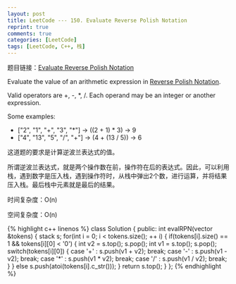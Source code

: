 ```yaml
---
layout: post
title: LeetCode --- 150. Evaluate Reverse Polish Notation
reprint: true
comments: true
categories: [LeetCode]
tags: [LeetCode, C++, 栈]
---
```



题目链接：[Evaluate Reverse Polish Notation](https://oj.leetcode.com/problems/evaluate-reverse-polish-notation/ ) 

Evaluate the value of an arithmetic expression in [Reverse Polish Notation](http://en.wikipedia.org/wiki/Reverse_Polish_notation ). 

Valid operators are +, -, *, /. Each operand may be an integer or another expression. 

Some examples: 

* ["2", "1", "+", "3", "*"] -> ((2 + 1) * 3) -> 9 
* ["4", "13", "5", "/", "+"] -> (4 + (13 / 5)) -> 6 

这道题的要求是计算逆波兰表达式的值。

所谓逆波兰表达式，就是两个操作数在前，操作符在后的表达式。因此，可以利用栈，遇到数字是压入栈，遇到操作符时，从栈中弹出2个数，进行运算，并将结果压入栈。最后栈中元素就是最后的结果。

时间复杂度：O(n)

空间复杂度：O(n)

{% highlight c++ linenos %}
class Solution 
{
public:
    int evalRPN(vector<string> &tokens) 
    {
        stack<int> s;
        for(int i = 0; i < tokens.size(); ++ i)
        {
            if(tokens[i].size() == 1 && tokens[i][0] < '0')
            {
                int v2 = s.top(); s.pop();
                int v1 = s.top(); s.pop();
                switch(tokens[i][0])
                {
                case '+' : s.push(v1 + v2); break;
                case '-' : s.push(v1 - v2); break;
                case '*' : s.push(v1 * v2); break;
                case '/' : s.push(v1 / v2); break;
                }
            }
            else
                s.push(atoi(tokens[i].c_str()));
        }
        return s.top();
    }
};
{% endhighlight %}
